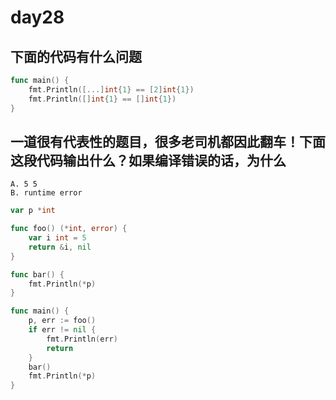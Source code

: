 # day28

## 下面的代码有什么问题

```go
func main() {
    fmt.Println([...]int{1} == [2]int{1})
    fmt.Println([]int{1} == []int{1})
}
```

## 一道很有代表性的题目，很多老司机都因此翻车！下面这段代码输出什么？如果编译错误的话，为什么

```text
A. 5 5
B. runtime error
```

```go
var p *int

func foo() (*int, error) {
    var i int = 5
    return &i, nil
}

func bar() {
    fmt.Println(*p)
}

func main() {
    p, err := foo()
    if err != nil {
        fmt.Println(err)
        return
    }
    bar()
    fmt.Println(*p)
}
```
